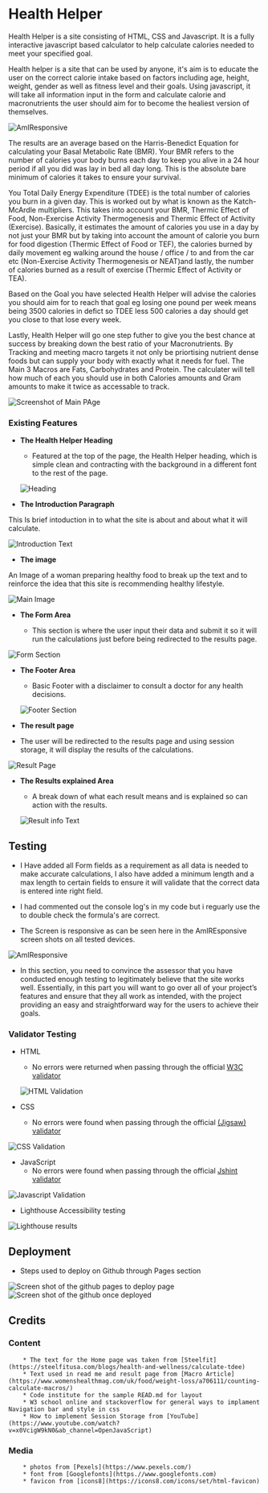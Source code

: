 # Health Helper

Health Helper is a site consisting of HTML, CSS and Javascript. It is a fully interactive javascript based calculator to help calculate calories needed to meet your specified goal. 

Health helper  is a site that can be used by anyone, it's aim is to educate the user on the correct calorie intake based on factors including age, height, weight, gender as well as fitness level and their goals. Using javascript, it will take all information input in the form and calculate calorie and macronutrients the user should aim for to become the healiest version of themselves.

![AmIResponsive](assets/images/responsiveshot.png)

The results are an average based on the Harris-Benedict Equation for calculating your Basal Metabolic Rate (BMR). Your BMR refers to the number of calories your body burns each day to keep you alive in a 24 hour period if all you did was lay in bed all day long. This is the absolute bare minimum of calories it takes to ensure your survival. 

You Total Daily Energy Expenditure (TDEE) is the total number of calories you burn in a given day. This is worked out by what is known as the Katch-McArdle multipliers. This takes into account your BMR, Thermic Effect of Food, Non-Exercise Activity Thermogenesis and Thermic Effect of Activity (Exercise). Basically, it estimates the amount of calories you use in a day by not just your BMR but by taking into account the amount of calorie you burn for food digestion (Thermic Effect of Food or TEF), the calories burned by daily movement eg walking around the house / office / to and from the car etc (Non-Exercise Activity Thermogenesis or NEAT)and lastly, the number of calories burned as a result of exercise (Thermic Effect of Activity or TEA).

Based on the Goal you have selected Health Helper will advise the calories you should aim for to reach that goal eg losing one pound per week means being 3500 calories in defict so TDEE less 500 calories a day should get you close to that lose every week.

Lastly, Health Helper will go one step futher to give you the best chance at success by breaking down the best ratio of your Macronutrients. By Tracking and meeting macro targets it not only be priortising nutrient dense foods but can supply your body with exactly what it needs for fuel. The Main 3 Macros are Fats, Carbohydrates and Protein. The calculater will tell how much of each you should use in both Calories amounts and Gram amounts to make it twice as accessable to track.

![Screenshot of Main PAge](/assets/images/site-screenshot.png)

### Existing Features

- __The Health Helper Heading__

  - Featured at the top of the page, the Health Helper heading, which is simple clean and contracting with the background in a different font to the rest of the page.

  ![Heading](/assets/images/heading.png)

- __The Introduction Paragraph__

This Is brief intoduction in to what the site is about and about what it will calculate. 

![Introduction Text](/assets/images/intro-text.png)

- __The image__

 An Image of a woman preparing healthy food to break up the text and to reinforce the idea that this site is recommending healthy lifestyle.

![Main Image](/assets/images/imgshot.png)

- __The Form Area__

  - This section is where the user input their data and submit it so it will run the calculations just before being redirected to the results page.

![Form Section](/assets/images/formshot.png)

- __The Footer Area__

  - Basic Footer with a disclaimer to consult a doctor for any health decisions.

  ![Footer Section](/assets/images/footer.png)

- __The result page__

- The user will be redirected to the results page and using session storage, it will display the results of the calculations.

![Result Page](/assets/images/resultspage.png)

- __The Results explained Area__

  - A break down of what each result means and is explained so can action with the results.

  ![Result info Text](/assets/images/resultInfo.png)

## Testing 

- I Have added all Form fields as a requirement as all data is needed to make accurate calculations, I also have added a minimum length and a max length to certain fields to ensure it will validate that the correct data is entered inte right field.

- I had commented out the console log's in my code but i reguarly use the to double check the formula's are correct.

- The Screen is responsive as can be seen here in the AmIREsponsive screen shots on all tested devices.

![AmIResponsive](assets/images/responsiveshot.png)

- In this section, you need to convince the assessor that you have conducted enough testing to legitimately believe that the site works well. Essentially, in this part you will want to go over all of your project’s features and ensure that they all work as intended, with the project providing an easy and straightforward way for the users to achieve their goals.



### Validator Testing 

- HTML
    - No errors were returned when passing through the official [W3C validator](https://validator.w3.org/nu/?doc=https%3A%2F%2Fcode-institute-org.github.io%2Flove-maths%2F)

    ![HTML Validation](/assets/images/html-validator-screenshot.png)
- CSS
    - No errors were found when passing through the official [(Jigsaw) validator](https://jigsaw.w3.org/css-validator/validator?uri=https%3A%2F%2Fvalidator.w3.org%2Fnu%2F%3Fdoc%3Dhttps%253A%252F%252Fcode-institute-org.github.io%252Flove-maths%252F&profile=css3svg&usermedium=all&warning=1&vextwarning=&lang=en)

![CSS Validation](/assets/images/css-validator-screenshot.png)

- JavaScript
    - No errors were found when passing through the official [Jshint validator](https://jshint.com/)

![Javascript Validation](/assets/images/jshint-screenshot.png)

- Lighthouse Accessibility testing

![Lighthouse results](/assets/images/lighthouse-screenshot.png)

## Deployment

- Steps used to deploy on Github through Pages section

![Screen shot of the github pages to deploy page](/assets/images/deployone.png)
![Screen shot of the github once deployed](/assets/images/deploy-two.png)
 
## Credits 

### Content 

        * The text for the Home page was taken from [Steelfit](https://steelfitusa.com/blogs/health-and-wellness/calculate-tdee)
        * Text used in read me and result page from [Macro Article](https://www.womenshealthmag.com/uk/food/weight-loss/a706111/counting-calculate-macros/)
        * Code institute for the sample READ.md for layout
        * W3 school online and stackoverflow for general ways to implament Navigation bar and style in css
        * How to implement Session Storage from [YouTube](https://www.youtube.com/watch?v=x0VcigW9kN0&ab_channel=OpenJavaScript)


### Media

        * photos from [Pexels](https://www.pexels.com/)
        * font from [Googlefonts](https.//www.googlefonts.com)
        * favicon from [icons8](https://icons8.com/icons/set/html-favicon)
